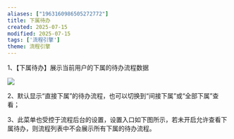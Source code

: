 ```yaml
---
aliases: ["1963160986505272772"]
title: 下属待办
created: 2025-07-15
modified: 2025-07-15
tags: ['流程引擎']
theme: 流程引擎
---
```


1、【下属待办】展示当前用户的下属的待办流程数据

![](https://myhelpdoc.oss-cn-heyuan.aliyuncs.com/mdimages/44e8d9d49de242f80bc0852a196e008b.jpg)

2、默认显示“直接下属”的待办流程，也可以切换到“间接下属”或“全部下属”查看；

3、此菜单也受控于流程后台的设置，设置入口如下图所示，若未开启允许查看下属待办，则流程列表中不会展示所有下属的待办流程。

